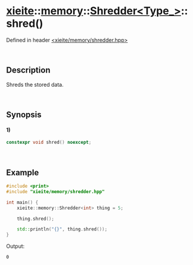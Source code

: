 # [xieite](../../../../../xieite.md)\:\:[memory](../../../../../memory.md)\:\:[Shredder<Type_>](../../../shredder.md)\:\:shred\(\)
Defined in header [<xieite/memory/shredder.hpp>](../../../../../../include/xieite/memory/shredder.hpp)

&nbsp;

## Description
Shreds the stored data.

&nbsp;

## Synopsis
#### 1)
```cpp
constexpr void shred() noexcept;
```

&nbsp;

## Example
```cpp
#include <print>
#include "xieite/memory/shredder.hpp"

int main() {
    xieite::memory::Shredder<int> thing = 5;

    thing.shred();

    std::println("{}", thing.shred());
}
```
Output:
```
0
```
